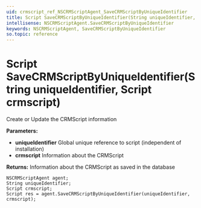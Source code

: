 ```yaml
---
uid: crmscript_ref_NSCRMScriptAgent_SaveCRMScriptByUniqueIdentifier
title: Script SaveCRMScriptByUniqueIdentifier(String uniqueIdentifier, Script crmscript)
intellisense: NSCRMScriptAgent.SaveCRMScriptByUniqueIdentifier
keywords: NSCRMScriptAgent, SaveCRMScriptByUniqueIdentifier
so.topic: reference
---
```


# Script SaveCRMScriptByUniqueIdentifier(String uniqueIdentifier, Script crmscript)

Create or Update the CRMScript information

**Parameters:**
 - **uniqueIdentifier** Global unique reference to script (independent of installation)
 - **crmscript** Information about the CRMScript

**Returns:** Information about the CRMScript as saved in the database

```crmscript
NSCRMScriptAgent agent;
String uniqueIdentifier;
Script crmscript;
Script res = agent.SaveCRMScriptByUniqueIdentifier(uniqueIdentifier, crmscript);
```


